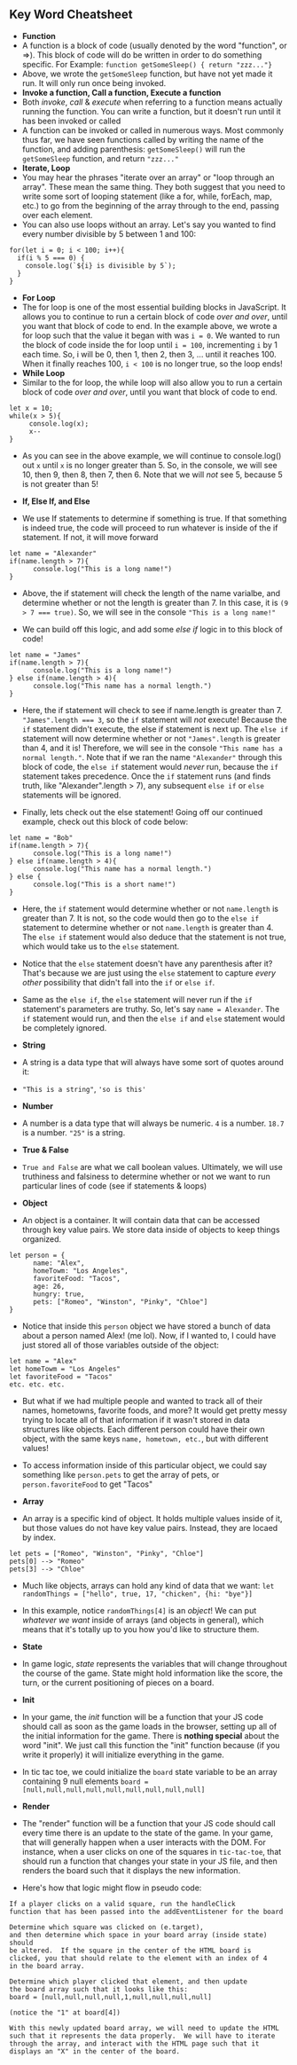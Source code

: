 ## Key Word Cheatsheet

- **Function**
 - A function is a block of code (usually denoted by the word "function", or =>). This block of code will do be written in order to do something specific. For Example:
 `function getSomeSleep() { return "zzz..."}`
 - Above, we wrote the `getSomeSleep` function, but have not yet made it run.  It will only run once being invoked.
- **Invoke a function, Call a function, Execute a function**
 - Both *invoke*, *call* & *execute* when referring to a function means actually running the function. You can write a function, but it doesn't run until it has been invoked or called
 - A function can be invoked or called in numerous ways.  Most commonly thus far, we have seen functions called by writing the name of the function, and adding parenthesis: `getSomeSleep()` will run the `getSomeSleep` function, and return `"zzz..."`
- **Iterate, Loop**
 - You may hear the phrases "iterate over an array" or "loop through an array". These mean the same thing.  They both suggest that you need to write some sort of looping statement (like a for, while, forEach, map, etc.) to go from the beginning of the array through to the end, passing over each element. 
 - You can also use loops without an array.  Let's say you wanted to find every number divisible by 5 between 1 and 100:

 
~~~
for(let i = 0; i < 100; i++){
  if(i % 5 === 0) {
    console.log(`${i} is divisible by 5`);
  }
}
~~~

- **For Loop**
 - The for loop is one of the most essential building blocks in JavaScript.  It allows you to continue to run a certain block of code *over and over*, until you want that block of code to end.  In the example above, we wrote a for loop such that the value it began with was `i = 0`.  We wanted to run the block of code inside the for loop until `i = 100`, incrementing `i` by 1 each time. So, i will be 0, then 1, then 2, then 3, ... until it reaches 100.  When it finally reaches 100, `i < 100` is no longer true, so the loop ends!
- **While Loop**
 - Similar to the for loop, the while loop will also allow you to run a certain block of code *over and over*, until you want that block of code to end. 
 
 ~~~
 let x = 10;
 while(x > 5){
 	  console.log(x);
 	  x--
 }
 ~~~
  - As you can see in the above example, we will continue to console.log() out `x` until `x` is no longer greater than 5.  So, in the console, we will see 10, then 9, then 8, then 7, then 6. Note that we will *not* see 5, because 5 is not greater than 5!

- **If, Else If, and Else**
 - We use If statements to determine if something is true.  If that something is indeed true, the code will proceed to run whatever is inside of the if statement.  If not, it will move forward

 ~~~
 let name = "Alexander"
 if(name.length > 7){
       console.log("This is a long name!")
 }
 ~~~   
 
 - Above, the if statement will check the length of the name varialbe, and determine whether or not the length is greater than 7.  In this case, it is `(9 > 7 === true)`. So, we will see in the console `"This is a long name!"`

 - We can build off this logic, and add some *else if* logic in to this block of code! 

 ~~~
 let name = "James"
 if(name.length > 7){
       console.log("This is a long name!")
 } else if(name.length > 4){
       console.log("This name has a normal length.")
 }
 ~~~
 
 - Here, the if statement will check to see if name.length is greater than 7. `"James".length === 3`, so the `if` statement will *not* execute! Because the `if` statement didn't execute, the else if statement is next up.  The `else if` statement will now determine whether or not `"James".length` is greater than 4, and it is! Therefore, we will see in the console `"This name has a normal length."`.  Note that if we ran the name `"Alexander"` through this block of code, the `else if` statement would *never* run, because the `if` statement takes precedence.  Once the `if` statement runs (and finds truth, like "Alexander".length > 7), any subsequent `else if` or `else` statements will be ignored.

 - Finally, lets check out the else statement!  Going off our continued example, check out this block of code below:

 ~~~
 let name = "Bob"
 if(name.length > 7){
       console.log("This is a long name!")
 } else if(name.length > 4){
       console.log("This name has a normal length.")
 } else {
       console.log("This is a short name!")
 }
 ~~~
 
 - Here, the `if` statement would determine whether or not `name.length` is greater than 7.  It is not, so the code would then go to the `else if` statement to determine whether or not `name.length` is greater than 4.  The `else if` statement would also deduce that the statement is not true, which would take us to the `else` statement.
 - Notice that the `else` statement doesn't have any parenthesis after it?  That's because we are just using the `else` statement to capture *every other* possibility that didn't fall into the `if` or `else if`. 
 - Same as the `else if`, the `else` statement will never run if the `if` statement's parameters are truthy.  So, let's say `name = Alexander`.  The `if` statement would run, and then the `else if` and `else` statement would be completely ignored.

- **String**
 - A string is a data type that will always have some sort of quotes around it:
 - `"This is a string"`, `'so is this'`
- **Number**
 - A number is a data type that will always be numeric.  `4` is a number. `18.7` is a number.  `"25"` is a string.
- **True & False**
 -  `True and False` are what we call boolean values.  Ultimately, we will use truthiness and falsiness to determine whether or not we want to run particular lines of code (see if statements & loops)  
- **Object**
 - An object is a container.  It will contain data that can be accessed through key value pairs.  We store data inside of objects to keep things organized.

 ~~~
 let person = {
       name: "Alex",
       homeTowm: "Los Angeles",
       favoriteFood: "Tacos",
       age: 26,
       hungry: true, 
       pets: ["Romeo", "Winston", "Pinky", "Chloe"]
 }
 ~~~
 
 - Notice that inside this `person` object we have stored a bunch of data about a person named Alex! (me lol). Now, if I wanted to, I could have just stored all of those variables outside of the object: 

 ~~~
 let name = "Alex"
 let homeTowm = "Los Angeles"
 let favoriteFood = "Tacos"
 etc. etc. etc.
 ~~~
 
 - But what if we had multiple people and wanted to track all of their names, hometowns, favorite foods, and more?  It would get pretty messy trying to locate all of that information if it wasn't stored in data structures like objects. Each different person could have their own object, with the same keys `name, hometown, etc.`, but with different values!
 - To access information inside of this particular object, we could say something like `person.pets` to get the array of pets, or `person.favoriteFood` to get "Tacos"
    
- **Array**
 - An array is a specific kind of object.  It holds multiple values inside of it, but those values do not have key value pairs.  Instead, they are locaed by index.

 ~~~
 let pets = ["Romeo", "Winston", "Pinky", "Chloe"]
 pets[0] --> "Romeo"
 pets[3] --> "Chloe"
 ~~~
 - Much like objects, arrays can hold any kind of data that we want: 
 `let randomThings = ["hello", true, 17, "chicken", {hi: "bye"}]` 
 - In this example, notice `randomThings[4]` is an *object*! We can put *whatever we want* inside of arrays (and objects in general), which means that it's totally up to you how you'd like to structure them.
 
- **State**
 - In game logic, *state* represents the variables that will change throughout the course of the game.  State might hold information like the score, the turn, or the current positioning of pieces on a board.
- **Init**
 - In your game, the *init* function will be a function that your JS code should call as soon as the game loads in the browser, setting up all of the initial information for the game.  There is **nothing special** about the word "init".  We just call this function the "init" function because (if you write it properly) it will initialize everything in the game.  
 - In tic tac toe, we could initialize the `board` state variable to be an array containing 9 null elements `board = [null,null,null,null,null,null,null,null,null]`
- **Render**
 - The "render" function will be a function that your JS code should call every time there is an update to the state of the game. In your game, that will generally happen when a user interacts with the DOM.  For instance, when a user clicks on one of the squares in `tic-tac-toe`, that should run a function that changes your state in your JS file, and then renders the board such that it displays the new information.
 - Here's how that logic might flow in pseudo code:
 
~~~
If a player clicks on a valid square, run the handleClick 
function that has been passed into the addEventListener for the board

Determine which square was clicked on (e.target), 
and then determine which space in your board array (inside state) should 
be altered.  If the square in the center of the HTML board is 
clicked, you that should relate to the element with an index of 4 
in the board array. 

Determine which player clicked that element, and then update 
the board array such that it looks like this: 
board = [null,null,null,null,1,null,null,null,null]

(notice the "1" at board[4])

With this newly updated board array, we will need to update the HTML such that it represents the data properly.  We will have to iterate through the array, and interact with the HTML page such that it displays an "X" in the center of the board.
~~~    
